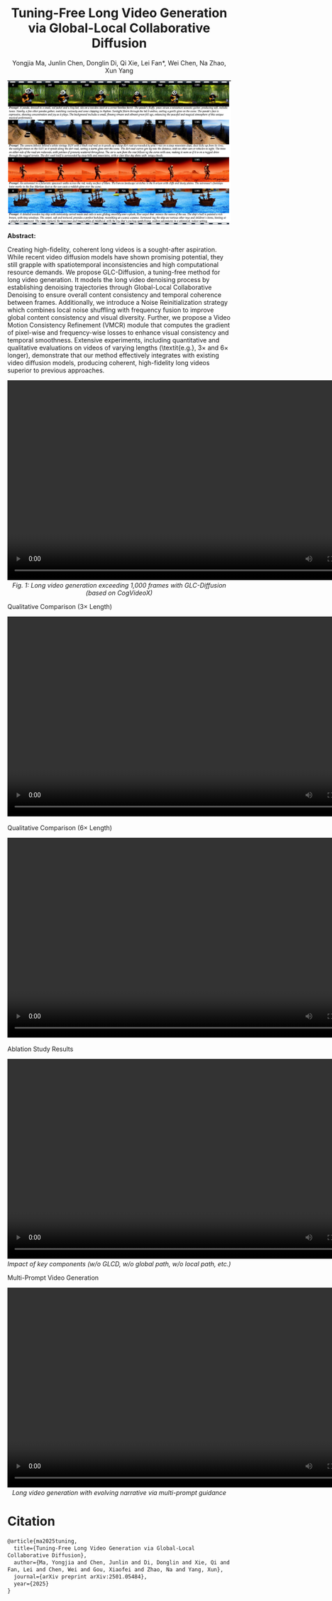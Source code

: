 <div align="center">

# Tuning-Free Long Video Generation via Global-Local Collaborative Diffusion
Yongjia Ma, Junlin Chen, Donglin Di, Qi Xie, Lei Fan*, Wei Chen, Na Zhao, Xun Yang
<!-- <p align="center">
<a href=""><img src="https://img.shields.io/badge/Arxiv-2403.09236-B31B1B.svg"></a>
</p> -->
</div> 
<p align="center">
    <img src="contents/fig1.png">
</p>

**Abstract:**

Creating high-fidelity, coherent long videos is a sought-after aspiration. While recent video diffusion models have shown promising potential, they still grapple  with spatiotemporal inconsistencies and high computational resource demands. We propose GLC-Diffusion, a tuning-free method for long video generation. It models the long video denoising process by establishing denoising trajectories through Global-Local Collaborative Denoising to ensure overall content consistency and temporal coherence between frames. Additionally, we introduce a Noise Reinitialization strategy which combines local noise shuffling with frequency fusion to improve global content consistency and visual diversity. Further, we propose a Video Motion Consistency Refinement (VMCR) module that computes the gradient of pixel-wise and frequency-wise losses to enhance visual consistency and temporal smoothness. 
Extensive experiments, including quantitative and qualitative evaluations on videos of varying lengths (\textit{e.g.}, 3× and 6× longer), demonstrate that our method effectively integrates with existing video diffusion models, producing coherent, high-fidelity long videos superior to previous approaches.


<p align="center">
<video width="800" height="450" controls>
<source src="docs/static/videos/fig1.mp4" type="video/mp4">
Your browser does not support the video tag.
</video>
<br>
<em>Fig. 1: Long video generation exceeding 1,000 frames with GLC-Diffusion (based on CogVideoX)</em>
</p>


Qualitative Comparison (3× Length)
<p align="center">
<video width="800" height="450" controls>
<source src="docs/static/videos/fig4_video_length_3.mp4" type="video/mp4">
Your browser does not support the video tag.
</video>
</p>
Qualitative Comparison (6× Length)
<p align="center">
<video width="800" height="450" controls>
<source src="docs/static/videos/fig4_video_length_6.mp4" type="video/mp4">
Your browser does not support the video tag.
</video>
</p>
Ablation Study Results
<p align="center">
<video width="800" height="450" controls>
<source src="docs/static/videos/fig5_ablation.mp4" type="video/mp4">
Your browser does not support the video tag.
</video>
<br>
<em>Impact of key components (w/o GLCD, w/o global path, w/o local path, etc.)</em>
</p>
Multi-Prompt Video Generation
<p align="center">
<video width="800" height="450" controls>
<source src="docs/static/videos/fig6_multiprompt.mp4" type="video/mp4">
Your browser does not support the video tag.
</video>
<br>
<em>Long video generation with evolving narrative via multi-prompt guidance</em>
</p>

# Citation
```shell
@article{ma2025tuning,
  title={Tuning-Free Long Video Generation via Global-Local Collaborative Diffusion},
  author={Ma, Yongjia and Chen, Junlin and Di, Donglin and Xie, Qi and Fan, Lei and Chen, Wei and Gou, Xiaofei and Zhao, Na and Yang, Xun},
  journal={arXiv preprint arXiv:2501.05484},
  year={2025}
}
```